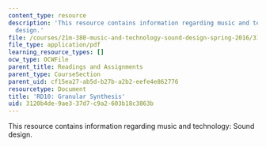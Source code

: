 ```yaml
---
content_type: resource
description: 'This resource contains information regarding music and technology: Sound
  design.'
file: /courses/21m-380-music-and-technology-sound-design-spring-2016/3120b4de9ae337d7c9a2603b18c3863b_MIT21M_380S16_assn_rd10.pdf
file_type: application/pdf
learning_resource_types: []
ocw_type: OCWFile
parent_title: Readings and Assignments
parent_type: CourseSection
parent_uid: cf15ea27-ab5d-b27b-a2b2-eefe4e862776
resourcetype: Document
title: 'RD10: Granular Synthesis'
uid: 3120b4de-9ae3-37d7-c9a2-603b18c3863b
---
```

This resource contains information regarding music and technology: Sound design.

